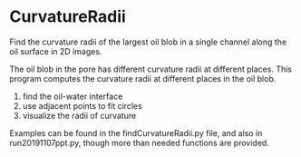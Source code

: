 # CurvatureRadii
 Find the curvature radii of the largest oil blob in a single channel along the oil surface in 2D images.

 The oil blob in the pore has different curvature radii at different places. This program computes the curvature radii at different places in the oil blob.

 1. find the oil-water interface
 2. use adjacent points to fit circles
 3. visualize the radii of curvature

Examples can be found in the findCurvatureRadii.py file, and also in run20191107ppt.py, though more than needed functions are provided.
